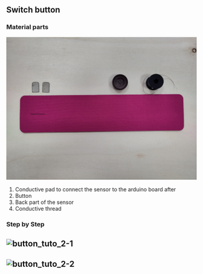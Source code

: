## Switch button

### Material parts
![button_tuto_1](img_sources_tuto/tuto-button-1.jpg)
1. Conductive pad to connect the sensor to the arduino board after
2. Button
3. Back part of the sensor
4. Conductive thread

### Step by Step

![button_tuto_2-1](img_sources_tuto/button-step1.png)
--
![button_tuto_2-2](img_sources_tuto/button-step2.png)
--
